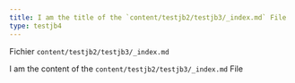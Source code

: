 ```yaml
---
title: I am the title of the `content/testjb2/testjb3/_index.md` File
type: testjb4
---
```


Fichier `content/testjb2/testjb3/_index.md`

I am the content of the `content/testjb2/testjb3/_index.md` File
